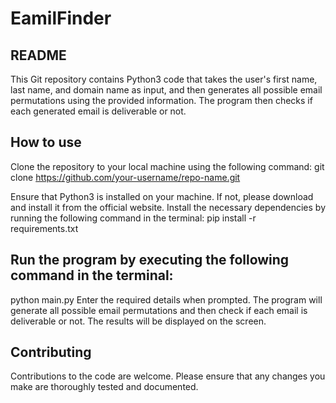 # EamilFinder

## README
This Git repository contains Python3 code that takes the user's first name, last name, and domain name as input, and then generates all possible email permutations using the provided information. The program then checks if each generated email is deliverable or not.

## How to use
Clone the repository to your local machine using the following command:
git clone https://github.com/your-username/repo-name.git

Ensure that Python3 is installed on your machine. If not, please download and install it from the official website.
Install the necessary dependencies by running the following command in the terminal:
pip install -r requirements.txt

## Run the program by executing the following command in the terminal:
python main.py
Enter the required details when prompted. The program will generate all possible email permutations and then check if each email is deliverable or not. The results will be displayed on the screen.

## Contributing
Contributions to the code are welcome. Please ensure that any changes you make are thoroughly tested and documented.
